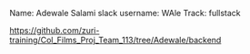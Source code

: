 Name: Adewale Salami
slack username: WAle
Track: fullstack

https://github.com/zuri-training/Col_Films_Proj_Team_113/tree/Adewale/backend
